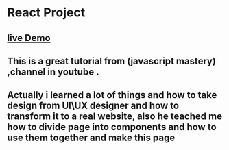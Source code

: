 # React Project

## [live Demo](https://m2001said.github.io/AI-website-React/)

## This is a great tutorial from (javascript mastery) ,channel in youtube .

## Actually i learned a lot of things and how to take design from UI\UX designer and how to transform it to a real website, also he teached me how to divide page into components and how to use them together and make this page
